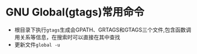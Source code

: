 # GNU Global(gtags)常用命令

* 根目录下执行`gtags`生成会GPATH、GRTAGS和GTAGS三个文件,包含函数调用关系等信息，在搜索时可以直接在其中查找  
* 更新文件`global -u`
